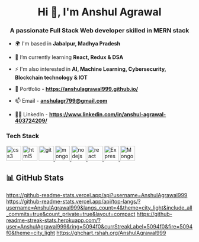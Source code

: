 <h1 align="center"> Hi 👋, I'm Anshul Agrawal </h1>

<h3 align="center"> A passionate Full Stack Web developer skilled in MERN stack</h3>

- 🌍 I'm based in **Jabalpur, Madhya Pradesh**

- 🌱 I’m currently learning **React, Redux & DSA**
 
- ⚡ I'm also interested in **AI, Machine Learning, Cybersecurity, Blockchain technology & IOT**

- 💼 Portfolio - **https://anshulagrawal999.github.io/**

- 📫 Email - **anshulagr799@gmail.com**

- 👨‍💻 LinkedIn - **https://www.linkedin.com/in/anshul-agrawal-403724209/**

<h3 align="left">Tech Stack</h3>
<p align="left"> 
 <img src="https://cdn3d.iconscout.com/3d/free/thumb/free-css-logo-6563485-5453030.png?f=webp" alt="css3" width="40" height="40"/> 
 <img src="https://static.vecteezy.com/system/resources/previews/012/697/299/original/stylized-3d-html-logo-design-free-png.png" alt="html5" width="40" height="40"/> 
 <a href="https://git-scm.com/" target="_blank" rel="noreferrer"> <img src="https://www.vectorlogo.zone/logos/git-scm/git-scm-icon.svg" alt="git" width="40" height="40"/> </a> 
 <a href="https://www.mongodb.com/" target="_blank" rel="noreferrer"> <img src="https://seeklogo.com/images/M/mongodb-logo-655F7D542D-seeklogo.com.png" alt="mongodb" width="40" height="40"/> </a>
 <a href="https://nodejs.org" target="_blank" rel="noreferrer"> <img src="https://static-00.iconduck.com/assets.00/node-js-icon-227x256-913nazt0.png" alt="nodejs" width="40" height="40"/> </a> 
 <a href="https://reactjs.org/" target="_blank" rel="noreferrer"> <img src="https://cdn1.iconfinder.com/data/icons/programing-development-8/24/react_logo-512.png" alt="react" width="40" height="40"/> </a>  
 <a href="https://expressjs.com/" target="_blank" rel="noreferrer"> <img src="https://ajeetchaulagain.com/static/7cb4af597964b0911fe71cb2f8148d64/87351/express-js.png" alt="ExpressJs" width="40" height="40"/> </a> 
 <a href="https://www.mongodb.com/" target="_blank" rel="noreferrer"> <img src="https://cdn.icon-icons.com/icons2/2415/PNG/512/mongodb_original_logo_icon_146424.png" alt="MongoDB" width="40" height="40"/> </a> 
</p>

## 📊 GitHub Stats
https://github-readme-stats.vercel.app/api?username=AnshulAgrawal999
https://github-readme-stats.vercel.app/api/top-langs/?username=AnshulAgrawal999&langs_count=4&theme=city_light&include_all_commits=true&count_private=true&layout=compact
https://github-readme-streak-stats.herokuapp.com/?user=AnshulAgrawal999&ring=5094f0&currStreakLabel=5094f0&fire=5094f0&theme=city_light
https://ghchart.rshah.org/AnshulAgrawal999

